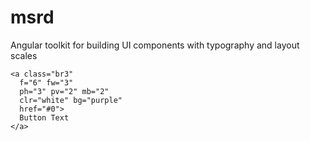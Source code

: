 # msrd
Angular toolkit for building UI components with typography and layout scales

```
<a class="br3"
  f="6" fw="3"
  ph="3" pv="2" mb="2"
  clr="white" bg="purple"
  href="#0">
  Button Text
</a>
```
